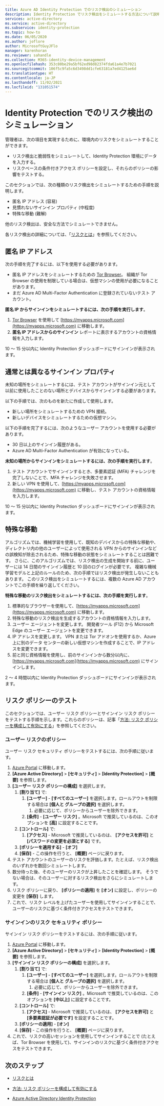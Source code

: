```yaml
---
title: Azure AD Identity Protection でのリスク検出のシミュレーション
description: Identity Protection でリスク検出をシミュレートする方法について説明します
services: active-directory
ms.service: active-directory
ms.subservice: identity-protection
ms.topic: how-to
ms.date: 06/05/2020
ms.author: joflore
author: MicrosoftGuyJFlo
manager: karenhoran
ms.reviewer: sahandle
ms.collection: M365-identity-device-management
ms.openlocfilehash: 353c80be29a5bf62ed98d82374fda61a4e7b7021
ms.sourcegitcommit: 106f5c9fa5c6d3498dd1cfe63181a7ed4125ae6d
ms.translationtype: HT
ms.contentlocale: ja-JP
ms.lasthandoff: 11/02/2021
ms.locfileid: "131051574"
---
```

# <a name="simulating-risk-detections-in-identity-protection"></a>Identity Protection でのリスク検出のシミュレーション

管理者は、次の項目を実現するために、環境内のリスクをシミュレートすることができます。

- リスク検出と脆弱性をシミュレートして、Identity Protection 環境にデータを入力する。
- リスクベースの条件付きアクセス ポリシーを設定し、それらのポリシーの影響をテストする。

このセクションでは、次の種類のリスク検出をシミュレートするための手順を説明します。

- 匿名 IP アドレス (容易)
- 見慣れないサインイン プロパティ (中程度)
- 特殊な移動 (難解)

他のリスク検出は、安全な方法でシミュレートできません。

各リスク検出の詳細については、「[リスクとは](concept-identity-protection-risks.md)」を参照してください。

## <a name="anonymous-ip-address"></a>匿名 IP アドレス

次の手順を完了するには、以下を使用する必要があります。

- 匿名 IP アドレスをシミュレートするための [Tor Browser](https://www.torproject.org/projects/torbrowser.html.en)。 組織が Tor Browser の使用を制限している場合は、仮想マシンの使用が必要になることがあります。
- まだ Azure AD Multi-Factor Authentication に登録されていないテスト アカウント。

**匿名 IP からサインインをシミュレートするには、次の手順を実行します**。

1. [Tor Browser](https://www.torproject.org/projects/torbrowser.html.en) を使用して [https://myapps.microsoft.com](https://myapps.microsoft.com) に移動します。   
2. **匿名 IP アドレスからのサインイン** レポートに表示するアカウントの資格情報を入力します。

10 ～ 15 分以内に Identity Protection ダッシュボードにサインインが表示されます。 

## <a name="unfamiliar-sign-in-properties"></a>通常とは異なるサインイン プロパティ

未知の場所をシミュレートするには、テスト アカウントがサインイン元として以前に使用したことのない場所とデバイスからサインインする必要があります。

以下の手順では、次のものを新たに作成して使用します。

- 新しい場所をシミュレートするための VPN 接続。
- 新しいデバイスをシミュレートするための仮想マシン。

以下の手順を完了するには、次のようなユーザー アカウントを使用する必要があります。

- 30 日以上のサインイン履歴がある。
- Azure AD Multi-Factor Authentication が有効になっている。

**未知の場所からサインインをシミュレートするには、次の手順を実行します**。

1. テスト アカウントでサインインするとき、多要素認証 (MFA) チャレンジを完了しないことで、MFA チャレンジを失敗させます。
2. 新しい VPN を使用して、[https://myapps.microsoft.com](https://myapps.microsoft.com) に移動し、テスト アカウントの資格情報を入力します。

10 ～ 15 分以内に Identity Protection ダッシュボードにサインインが表示されます。

## <a name="atypical-travel"></a>特殊な移動

アルゴリズムでは、機械学習を使用して、既知のデバイスからの特殊な移動や、ディレクトリ内の他のユーザーによって使用される VPN からのサインインなどの誤検知が除去されるため、特殊な移動の状態をシミュレートすることは困難です。 さらに、このアルゴリズムでは、リスク検出の生成を開始する前に、ユーザーには 14 日間のサインイン履歴と 10 回のログインが必要です。 複雑な機械学習モデルと上記のルールのため、次の手順ではリスク検出が発生しないこともあります。 このリスク検出をシミュレートするには、複数の Azure AD アカウントでこの手順を繰り返してください。

**特殊な移動のリスク検出をシミュレートするには、次の手順を実行します**。

1. 標準的なブラウザーを使用して、[https://myapps.microsoft.com](https://myapps.microsoft.com) に移動します。  
2. 特殊な移動のリスク検出を生成するアカウントの資格情報を入力します。
3. ユーザー エージェントを変更します。 開発者ツール (F12) から Microsoft Edge のユーザー エージェントを変更できます。
4. IP アドレスを変更します。 VPN または Tor アドオンを使用するか、Azure 上に別のデータ センターの新しい仮想マシンを作成することで、IP アドレスを変更できます。
5. 前と同じ資格情報を使用し、前のサインインから数分以内に、[https://myapps.microsoft.com](https://myapps.microsoft.com) にサインインします。

2 ～ 4 時間以内に Identity Protection ダッシュボードにサインインが表示されます。

## <a name="testing-risk-policies"></a>リスク ポリシーのテスト

このセクションでは、ユーザー リスク ポリシーとサインイン リスク ポリシーをテストする手順を示します。これらのポリシーは、記事「[方法: リスク ポリシーを構成して有効にする](howto-identity-protection-configure-risk-policies.md)」を参照してください。

### <a name="user-risk-policy"></a>ユーザー リスクのポリシー

ユーザー リスク セキュリティ ポリシーをテストするには、次の手順に従います。

1. [Azure Portal](https://portal.azure.com) に移動します。
1. **[Azure Active Directory]**  >  **[セキュリティ]**  >  **[Identity Protection]**  >  **[概要]** を参照します。
1. **[ユーザー リスク ポリシーの構成]** を選択します。
   1. **[割り当て]** で:
      1. **[ユーザー]** - **[すべてのユーザー]** を選択します。ロールアウトを制限する場合は **[個人と グループの選択]** を選択します。
         1. 必要に応じて、ポリシーからユーザーを除外できます。
      1. **[条件]**  -  **[ユーザー リスク]** 。Microsoft で推奨しているのは、このオプションを **[高]** に設定することです。
   1. **[コントロール]** で:
      1. **[アクセス]** - Microsoft で推奨しているのは、 **[アクセスを許可]** と **[パスワードの変更を必須とする]** です。
   1. **[ポリシーを適用する]**  -  **[オフ]**
   1. **[保存]** - この操作を行うと、 **[概要]** ページに戻ります。
1. テスト アカウントのユーザーのリスクを評価します。たとえば、リスク検出のいずれかを数回シミュレートします。
1. 数分待った後、そのユーザーのリスクが上昇したことを確認します。 そうでない場合は、そのユーザーに対するリスク検出をさらにシミュレートします。
1. リスク ポリシーに戻り、 **[ポリシーの適用]** を **[オン]** に設定し、ポリシーの変更を **[保存]** します。
1. これで、リスク レベルを上げたユーザーを使用してサインインすることで、ユーザーのリスクに基づく条件付きアクセスをテストできます。

### <a name="sign-in-risk-security-policy"></a>サインインのリスク セキュリティ ポリシー

サインイン リスク ポリシーをテストするには、次の手順に従います。

1. [Azure Portal](https://portal.azure.com) に移動します。
1. **[Azure Active Directory]**  >  **[セキュリティ]**  >  **[Identity Protection]**  >  **[概要]** を参照します。
1. **[サインイン リスク ポリシーの構成]** を選択します。
   1. **[割り当て]** で:
      1. **[ユーザー]** - **[すべてのユーザー]** を選択します。ロールアウトを制限する場合は **[個人と グループの選択]** を選択します。
         1. 必要に応じて、ポリシーからユーザーを除外できます。
      1. **[条件]**  -  **[サインイン リスク]** 。Microsoft で推奨しているのは、このオプションを **[中以上]** に設定することです。
   1. **[コントロール]** で:
      1. **[アクセス]** - Microsoft で推奨しているのは、 **[アクセスを許可]** と **[多要素認証が必要です]** を設定することです。
   1. **[ポリシーの適用]**  -  **[オン]**
   1. **[保存]** - この操作を行うと、 **[概要]** ページに戻ります。
1. これで、リスクの高いセッションを使用してサインインすることで (たとえば、Tor Browser を使用して)、サインインのリスクに基づく条件付きアクセスをテストできます。 

## <a name="next-steps"></a>次のステップ

- [リスクとは](concept-identity-protection-risks.md)

- [方法: リスク ポリシーを構成して有効にする](howto-identity-protection-configure-risk-policies.md)

- [Azure Active Directory Identity Protection](overview-identity-protection.md)
